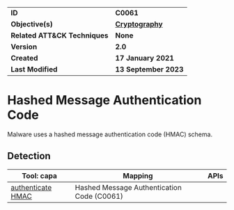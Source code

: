 <table>
<tr>
<td><b>ID</b></td>
<td><b>C0061</b></td>
</tr>
<tr>
<td><b>Objective(s)</b></td>
<td><b><a href="../cryptography">Cryptography</a></b></td>
</tr>
<tr>
<td><b>Related ATT&CK Techniques</b></td>
<td><b>None</b></td>
</tr>
<tr>
<td><b>Version</b></td>
<td><b>2.0</b></td>
</tr>
<tr>
<td><b>Created</b></td>
<td><b>17 January 2021</b></td>
</tr>
<tr>
<td><b>Last Modified</b></td>
<td><b>13 September 2023</b></td>
</tr>
</table>


# Hashed Message Authentication Code

Malware uses a hashed message authentication code (HMAC) schema.

## Detection

|Tool: capa|Mapping|APIs|
|---|---|---|
|[authenticate HMAC](https://github.com/mandiant/capa-rules/blob/master/data-manipulation/hmac/authenticate-hmac.yml)|Hashed Message Authentication Code (C0061)| |
